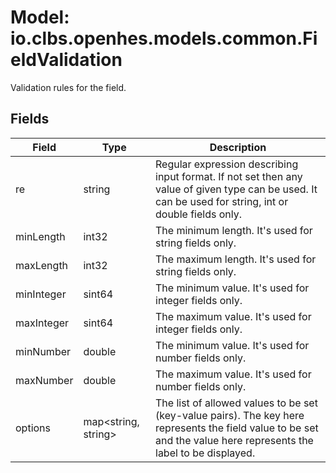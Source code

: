 # Model: io.clbs.openhes.models.common.FieldValidation

Validation rules for the field.

## Fields

| Field | Type | Description |
| --- | --- | --- |
| re | string | Regular expression describing input format. If not set then any value of given type can be used. It can be used for string, int or double fields only. |
| minLength | int32 | The minimum length. It's used for string fields only. |
| maxLength | int32 | The maximum length. It's used for string fields only. |
| minInteger | sint64 | The minimum value. It's used for integer fields only. |
| maxInteger | sint64 | The maximum value. It's used for integer fields only. |
| minNumber | double | The minimum value. It's used for number fields only. |
| maxNumber | double | The maximum value. It's used for number fields only. |
| options | map<string, string> | The list of allowed values to be set (key-value pairs). The key here represents the field value to be set and the value here represents the label to be displayed. |


